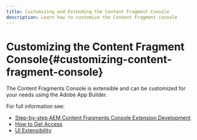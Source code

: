 ```yaml
---
title: Customizing and Extending the Content Fragment Console
description: Learn how to customize the Content Fragment console
---
```

# Customizing the Content Fragment Console{#customizing-content-fragment-console}

The Content Fragments Console is extensible and can be customized for your needs using the Adobe App Builder.

For full information see:

* [Step-by-step AEM Content Fragments Console Extension Development](https://developer.adobe.com/uix/docs/services/aem-cf-console-admin/extension-development/)
* [How to Get Access](https://developer.adobe.com/uix/docs/overview/get-access/)
* [UI Extensibility](https://developer.adobe.com/uix/docs/)
